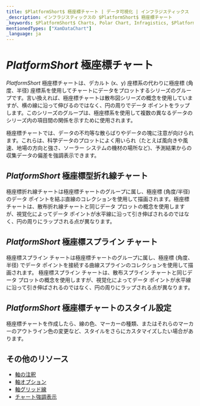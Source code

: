 ```yaml
---
title: $PlatformShort$ 極座標チャート | データ可視化 | インフラジスティックス
_description: インフラジスティックスの $PlatformShort$ 極座標チャート
_keywords: $PlatformShort$ Charts, Polar Chart, Infragistics, $PlatformShort$ チャート, 極座標チャート, インフラジスティックス
mentionedTypes: ["XamDataChart"]
_language: ja
---
```

# $PlatformShort$ 極座標チャート

$PlatformShort$ 極座標チャートは、デカルト (x、y) 座標系の代わりに極座標 (角度、半径) 座標系を使用してチャートにデータをプロットするシリーズのグループです。言い換えれば、極座標チャートは散布図シリーズの概念を使用していますが、横の線に沿って伸びるのではなく、円の周りでデータ ポイントをラップします。このシリーズのグループは、極座標系を使用して複数の異なるデータのシリーズ内の項目間の関係を示すために使用されます。

極座標チャートでは、データの不均等な散らばりやデータの塊に注意が向けられます。これらは、科学データのプロットによく用いられ（たとえば風向きや風速、地場の方向と強さ、ソーラー システムの機材の場所など)、予測結果からの収集データの偏差を強調表示できます。

## $PlatformShort$ 極座標型折れ線チャート

極座標折れ線チャートは極座標チャートのグループに属し、極座標 (角度/半径) のデータ ポイントを結ぶ直線のコレクションを使用して描画されます。極座標チャートは、散布折れ線チャートと同じデータ プロットの概念を使用しますが、視覚化によってデータ ポイントが水平線に沿って引き伸ばされるのではなく、円の周りにラップされる点が異なります。

<code-view style="height: 420px" 
           data-demos-base-url="{environment:dvDemosBaseUrl}" 
           iframe-src="{environment:dvDemosBaseUrl}/charts/data-chart-type-polar-line-series" 
           alt="$PlatformShort$ 極座標型折れ線チャート" >
</code-view>

<div class="divider--half"></div>

## $PlatformShort$ 極座標スプライン チャート

極座標スプライン チャートは極座標チャートのグループに属し、極座標 (角度、半径) でデータ ポイントを接続する曲線スプラインのコレクションを使用して描画されます。
極座標スプライン チャートは、散布スプライン チャートと同じデータ プロットの概念を使用しますが、視覚化によってデータ ポイントが水平線に沿って引き伸ばされるのではなく、円の周りにラップされる点が異なります。


<code-view style="height: 420px" 
           data-demos-base-url="{environment:dvDemosBaseUrl}" 
           iframe-src="{environment:dvDemosBaseUrl}/charts/data-chart-type-polar-spline-series" 
           alt="$PlatformShort$ 極座標スプライン チャート" >
</code-view>

<div class="divider--half"></div>

## $PlatformShort$ 極座標チャートのスタイル設定

極座標チャートを作成したら、線の色、マーカーの種類、またはそれらのマーカーのアウトライン色の変更など、スタイルをさらにカスタマイズしたい場合があります。

<code-view style="height: 420px" 
           data-demos-base-url="{environment:dvDemosBaseUrl}" 
           iframe-src="{environment:dvDemosBaseUrl}/charts/data-chart-polar-area-chart-styling" 
           alt="$PlatformShort$ 極座標チャートのスタイル設定" >
</code-view>

<div class="divider--half"></div>

## その他のリソース
- [軸の注釈](data-chart-axis-annotations.md)
- [軸オプション](chart-features-axis-options.md)
- [軸グリッド線](chart-features-axis-gridlines.md)
- [チャート強調表示](chart-features-highlighting.md)

<!-- TODO list API links used in this topic 
## API メンバー
-->